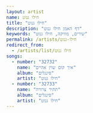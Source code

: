 ```yaml
---
layout: artist
name: חילו גנוט
title: "חילו גנוט"
description: "דף האמן חילו גנוט"
keywords: "שירים, מוזיקה, חילו גנוט"
permalink: /artists/חילו-גנוט
redirect_from:
  - /artists/list/חילו גנוט
songs:
  - number: "32732"
    name: "איך קום שוין אהיים"
    album: "סינגלים"
    artist: "חילו גנוט"
  - number: "32733"
    name: "תתיר צרורה"
    album: "סינגלים"
    artist: "חילו גנוט"
---
```

